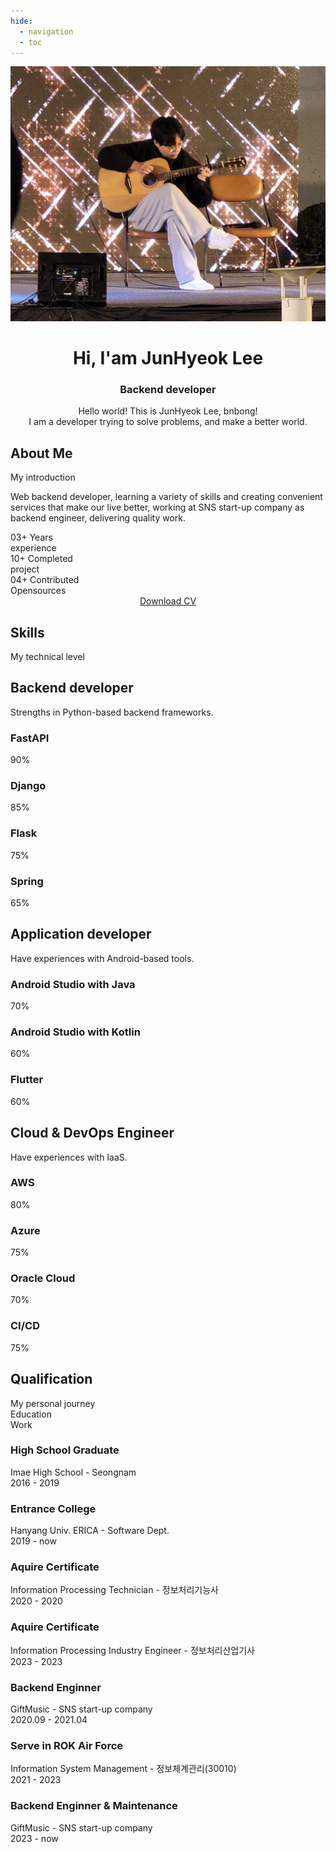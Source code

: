 ```yaml
---
hide:
  - navigation
  - toc
---
```


<html lang="en">
    <head>
        <meta charset="UTF-8">
        <meta name="viewport" content="width=device-width, initial-scale=1.0">
        <!--==================== ICONS ====================-->
        <script src="https://code.iconify.design/iconify-icon/1.0.7/iconify-icon.min.js"></script>
        <!--==================== CSS ====================-->
        <link rel="stylesheet" href="stylesheets/extra.css">
    </head>
    <body>
        <main class="main">
            <div align="center" class="card">
                <div class="card-body">
                    <img src="assets/img/aboutme.jpg" alt="" class="about__img">
                    <h1 class="home__title">Hi, I'am JunHyeok Lee</h1>
                    <h3 class="home__subtitle">Backend developer</h3>
                    <p class="home__description">Hello world! This is JunHyeok Lee, bnbong! <br>
                        I am a developer trying to solve problems, and make a better world.</p>
                    <div class="card-body">
                        <a href="https://www.instagram.com/j_hyeok__lee/?hl=ko" class="home__social-icon">
                            <iconify-icon icon="mdi:instagram"></iconify-icon>
                        </a>
                        <a href="https://www.facebook.com/profile.php?id=100007712465866" class="home__social-icon">
                            <iconify-icon icon="uil:facebook"></iconify-icon>
                        </a>
                        <a href="https://github.com/bnbong" class="home__social-icon">
                            <iconify-icon icon="mingcute:github-line"></iconify-icon>
                        </a>
                        <a href="https://blog.naver.com/bnbong" class="home__social-icon">
                            <iconify-icon icon="simple-icons:naver"></iconify-icon>
                        </a>
                    </div>
                </div>
            </div>
            <!--==================== ABOUT ====================-->
            <section class="about section" id="about">
                <h2 class="section__title">About Me</h2>
                <span class="section__subtitle">My introduction</span>
                <div class="about__container container">
                    <div class="about__data">
                        <p class="about__description">Web backend developer, learning a variety of skills and creating convenient services
                            that make our live better, working at SNS start-up company as backend engineer, delivering quality work.</p>
                        <div class="about__info">
                            <div>
                                <span class="about__info-title">03+</span>
                                <span class="about__info-name">Years <br> experience</span>
                            </div>
                            <div>
                                <span class="about__info-title">10+</span>
                                <span class="about__info-name">Completed <br> project</span>
                            </div>
                            <div>
                                <span class="about__info-title">04+</span>
                                <span class="about__info-name">Contributed <br> Opensources</span>
                            </div>
                        </div>
                    </div>
                </div>
            </section>
            <!--==================== TODO : add portfolio projects card here ====================-->
            <div align="center">
                <a download="" href="assets/pdf/JunHyeokLeeResume.pdf" class="button button--flex">
                    Download CV<iconify-icon icon="material-symbols:download" class="button__icon"></iconify-icon>
                </a>
            </div>
            <!--==================== SKILLS ====================-->
            <section class="skills section" id="skills">
                <h2 class="section__title">Skills</h2>
                <span class="section__subtitle">My technical level</span>
                <div class="skills__container container">
                    <div>
                        <!--==================== SKILLS 1 ====================-->
                        <div class="skills__content skills__open">
                            <div class="skills__header">
                                <iconify-icon icon="uil:server" class="skills__icon"></iconify-icon>
                                <div>
                                    <h1 class="skills__title">Backend developer</h1>
                                    <span class="skills__subtitle">Strengths in Python-based backend frameworks.</span>
                                </div>
                                <iconify-icon icon="uil:angle-down" class="skills__arrow"></iconify-icon>
                            </div>
                            <div class="skills__list grid">
                                <div class="skills__data">
                                    <div class="skills__titles">
                                        <h3 class="skills__name">FastAPI</h3>
                                        <span class="skills__number">90%</span>
                                    </div>
                                    <div class="skills__bar">
                                        <span class="skills__percentage skills__fastapi"></span>
                                    </div>
                                </div>
                                <div class="skills__data">
                                    <div class="skills__titles">
                                        <h3 class="skills__name">Django</h3>
                                        <span class="skills__number">85%</span>
                                    </div>
                                    <div class="skills__bar">
                                        <span class="skills__percentage skills__django"></span>
                                    </div>
                                </div>
                                <div class="skills__data">
                                    <div class="skills__titles">
                                        <h3 class="skills__name">Flask</h3>
                                        <span class="skills__number">75%</span>
                                    </div>
                                    <div class="skills__bar">
                                        <span class="skills__percentage skills__flask"></span>
                                    </div>
                                </div>
                                <div class="skills__data">
                                    <div class="skills__titles">
                                        <h3 class="skills__name">Spring</h3>
                                        <span class="skills__number">65%</span>
                                    </div>
                                    <div class="skills__bar">
                                        <span class="skills__percentage skills__spring"></span>
                                    </div>
                                </div>
                            </div>
                        </div>
                        <!--==================== SKILLS 2 ====================-->
                        <div class="skills__content skills__close">
                            <div class="skills__header">
                                <iconify-icon icon="icomoon-free:mobile" class="skills__icon"></iconify-icon>
                                <div>
                                    <h1 class="skills__title">Application developer</h1>
                                    <span class="skills__subtitle">Have experiences with Android-based tools.</span>
                                </div>
                                <iconify-icon icon="uil:angle-down" class="skills__arrow"></iconify-icon>
                            </div>
                            <div class="skills__list grid">
                                <div class="skills__data">
                                    <div class="skills__titles">
                                        <h3 class="skills__name">Android Studio with Java</h3>
                                        <span class="skills__number">70%</span>
                                    </div>
                                    <div class="skills__bar">
                                        <span class="skills__percentage skills__androidjava"></span>
                                    </div>
                                </div>
                                <div class="skills__data">
                                    <div class="skills__titles">
                                        <h3 class="skills__name">Android Studio with Kotlin</h3>
                                        <span class="skills__number">60%</span>
                                    </div>
                                    <div class="skills__bar">
                                        <span class="skills__percentage skills__androidkotlin"></span>
                                    </div>
                                </div>
                                <div class="skills__data">
                                    <div class="skills__titles">
                                        <h3 class="skills__name">Flutter</h3>
                                        <span class="skills__number">60%</span>
                                    </div>
                                    <div class="skills__bar">
                                        <span class="skills__percentage skills__flutter"></span>
                                    </div>
                                </div>
                            </div>
                        </div>
                    </div>
                    <div>
                        <!--==================== SKILLS 3 ====================-->
                        <div class="skills__content skills__close">
                            <div class="skills__header">
                                <iconify-icon icon="ri:cloud-line" class="skills__icon"></iconify-icon>
                                <div>
                                    <h1 class="skills__title">Cloud & DevOps Engineer</h1>
                                    <span class="skills__subtitle">Have experiences with IaaS.</span>
                                </div>
                                <iconify-icon icon="uil:angle-down" class="skills__arrow"></iconify-icon>
                            </div>
                            <div class="skills__list grid">
                                <div class="skills__data">
                                    <div class="skills__titles">
                                        <h3 class="skills__name">AWS</h3>
                                        <span class="skills__number">80%</span>
                                    </div>
                                    <div class="skills__bar">
                                        <span class="skills__percentage skills__aws"></span>
                                    </div>
                                </div>
                                <div class="skills__data">
                                    <div class="skills__titles">
                                        <h3 class="skills__name">Azure</h3>
                                        <span class="skills__number">75%</span>
                                    </div>
                                    <div class="skills__bar">
                                        <span class="skills__percentage skills__azure"></span>
                                    </div>
                                </div>
                                <div class="skills__data">
                                    <div class="skills__titles">
                                        <h3 class="skills__name">Oracle Cloud</h3>
                                        <span class="skills__number">70%</span>
                                    </div>
                                    <div class="skills__bar">
                                        <span class="skills__percentage skills__oc"></span>
                                    </div>
                                </div>
                                <div class="skills__data">
                                    <div class="skills__titles">
                                        <h3 class="skills__name">CI/CD</h3>
                                        <span class="skills__number">75%</span>
                                    </div>
                                    <div class="skills__bar">
                                        <span class="skills__percentage skills__cicd"></span>
                                    </div>
                                </div>
                            </div>
                        </div>
                    </div>
                </div>
            </section>
            <!--==================== QUALIFICATION ====================-->
            <section class="qualification section">
                <h2 class="section__title">Qualification</h2>
                <span class="section__subtitle">My personal journey</span>
                <div class="qualification__container container">
                    <div class="qualification__tabs">
                        <div class="qualification__button button--flex qualification__active" data-target='#education'>
                            <iconify-icon icon="fluent:hat-graduation-12-regular" class="qualification__icon"></iconify-icon>
                            Education
                        </div>
                        <div class="qualification__button button--flex" data-target='#work'>
                            <iconify-icon icon="uil:briefcase" class="qualification__icon"></iconify-icon>
                            Work
                        </div>
                    </div>
                    <div class="qualification__sections">
                        <!--==================== QUALIFICATION CONTENT 1 ====================-->
                        <div class="qualification__content qualification__active" data-content id="education">
                            <!--==================== QUALIFICATION 1 ====================-->
                            <div class="qualification__data">
                                <div>
                                    <h3 class="qualification__title">High School Graduate</h3>
                                    <span class="qualification__subtitle">Imae High School - Seongnam</span>
                                    <div class="qualification__calendar">
                                        <iconify-icon icon="tabler:calendar"></iconify-icon>
                                        2016 - 2019
                                    </div>
                                </div>
                                <div>
                                    <span class="qualification__rounder"></span>
                                    <span class="qualification__line"></span>
                                </div>
                            </div>
                            <!--==================== QUALIFICATION 2 ====================-->
                            <div class="qualification__data">
                                <div></div>
                                <div>
                                    <span class="qualification__rounder"></span>
                                    <span class="qualification__line"></span>
                                </div>
                                <div>
                                    <h3 class="qualification__title">Entrance College</h3>
                                    <span class="qualification__subtitle">Hanyang Univ. ERICA - Software Dept.</span>
                                    <div class="qualification__calendar">
                                        <iconify-icon icon="tabler:calendar"></iconify-icon>
                                        2019 - now
                                    </div>
                                </div>
                            </div>
                            <!--==================== QUALIFICATION 3 ====================-->
                            <div class="qualification__data">
                                <div>
                                    <h3 class="qualification__title">Aquire Certificate</h3>
                                    <span class="qualification__subtitle">Information Processing Technician - 정보처리기능사</span>
                                    <div class="qualification__calendar">
                                        <iconify-icon icon="tabler:calendar"></iconify-icon>
                                        2020 - 2020
                                    </div>
                                </div>
                                <div>
                                    <span class="qualification__rounder"></span>
                                    <span class="qualification__line"></span>
                                </div>
                            </div>
                            <!--==================== QUALIFICATION 4 ====================-->
                            <div class="qualification__data">
                                <div></div>
                                <div>
                                    <span class="qualification__rounder"></span>
                                    <span class="qualification__line"></span>
                                </div>
                                <div>
                                    <h3 class="qualification__title">Aquire Certificate</h3>
                                    <span class="qualification__subtitle">Information Processing Industry Engineer - 정보처리산업기사</span>
                                    <div class="qualification__calendar">
                                        <iconify-icon icon="tabler:calendar"></iconify-icon>
                                        2023 - 2023
                                    </div>
                                </div>
                            </div>
                        </div>
                        <!--==================== QUALIFICATION CONTENT 2 ====================-->
                        <div class="qualification__content" data-content id="work">
                            <!--==================== QUALIFICATION 1 ====================-->
                            <div class="qualification__data">
                                <div>
                                    <h3 class="qualification__title">Backend Enginner</h3>
                                    <span class="qualification__subtitle">GiftMusic - SNS start-up company</span>
                                    <div class="qualification__calendar">
                                        <iconify-icon icon="tabler:calendar"></iconify-icon>
                                        2020.09 - 2021.04
                                    </div>
                                </div>
                                <div>
                                    <span class="qualification__rounder"></span>
                                    <span class="qualification__line"></span>
                                </div>
                            </div>
                            <!--==================== QUALIFICATION 2 ====================-->
                            <div class="qualification__data">
                                <div></div>
                                <div>
                                    <span class="qualification__rounder"></span>
                                    <span class="qualification__line"></span>
                                </div>
                                <div>
                                    <h3 class="qualification__title">Serve in ROK Air Force</h3>
                                    <span class="qualification__subtitle">Information System Management - 정보체계관리(30010)</span>
                                    <div class="qualification__calendar">
                                        <iconify-icon icon="tabler:calendar"></iconify-icon>
                                        2021 - 2023
                                    </div>
                                </div>
                            </div>
                            <!--==================== QUALIFICATION 3 ====================-->
                            <div class="qualification__data">
                                <div>
                                    <h3 class="qualification__title">Backend Enginner & Maintenance</h3>
                                    <span class="qualification__subtitle">GiftMusic - SNS start-up company</span>
                                    <div class="qualification__calendar">
                                        <iconify-icon icon="tabler:calendar"></iconify-icon>
                                        2023 - now
                                    </div>
                                </div>
                                <div>
                                    <span class="qualification__rounder"></span>
                                    <span class="qualification__line"></span>
                                </div>
                            </div>
                        </div>
                    </div>
                </div>
            </section>
        <!--==================== MAIN JS ====================-->
        <script defer src="javascripts/extra.js"></script>
    </body>
</html>
